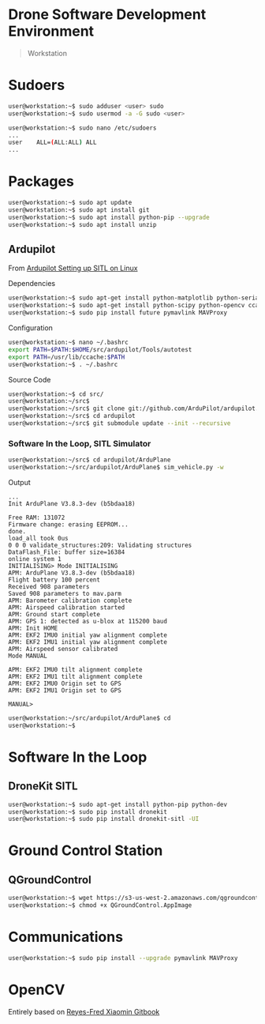 # Drone Software Development Environment

> Workstation

# Sudoers

```sh
user@workstation:~$ sudo adduser <user> sudo
user@workstation:~$ sudo usermod -a -G sudo <user>
```

```sh
user@workstation:~$ sudo nano /etc/sudoers
...
user    ALL=(ALL:ALL) ALL
...
```

# Packages

```sh
user@workstation:~$ sudo apt update
user@workstation:~$ sudo apt install git
user@workstation:~$ sudo apt install python-pip --upgrade
user@workstation:~$ sudo apt install unzip
```



## Ardupilot

From [Ardupilot Setting up SITL on Linux](http://ardupilot.org/dev/docs/setting-up-sitl-on-linux.html)

Dependencies

```sh
user@workstation:~$ sudo apt-get install python-matplotlib python-serial python-wxgtk3.0 python-wxtools python-lxml
user@workstation:~$ sudo apt-get install python-scipy python-opencv ccache gawk git python-pip python-pexpect
user@workstation:~$ sudo pip install future pymavlink MAVProxy
```

Configuration

```sh
user@workstation:~$ nano ~/.bashrc
export PATH=$PATH:$HOME/src/ardupilot/Tools/autotest
export PATH=/usr/lib/ccache:$PATH
user@workstation:~$ . ~/.bashrc
```

Source Code

```sh
user@workstation:~$ cd src/
user@workstation:~/src$ 
user@workstation:~/src$ git clone git://github.com/ArduPilot/ardupilot.git
user@workstation:~/src$ cd ardupilot
user@workstation:~/src$ git submodule update --init --recursive
```

### Software In the Loop, SITL Simulator

```sh
user@workstation:~/src$ cd ardupilot/ArduPlane
user@workstation:~/src/ardupilot/ArduPlane$ sim_vehicle.py -w
```

Output

```
...
Init ArduPlane V3.8.3-dev (b5bdaa18)

Free RAM: 131072
Firmware change: erasing EEPROM...
done.
load_all took 0us
0 0 0 validate_structures:209: Validating structures
DataFlash_File: buffer size=16384
online system 1
INITIALISING> Mode INITIALISING
APM: ArduPlane V3.8.3-dev (b5bdaa18)
Flight battery 100 percent
Received 908 parameters
Saved 908 parameters to mav.parm
APM: Barometer calibration complete
APM: Airspeed calibration started
APM: Ground start complete
APM: GPS 1: detected as u-blox at 115200 baud
APM: Init HOME
APM: EKF2 IMU0 initial yaw alignment complete
APM: EKF2 IMU1 initial yaw alignment complete
APM: Airspeed sensor calibrated
Mode MANUAL

APM: EKF2 IMU0 tilt alignment complete
APM: EKF2 IMU1 tilt alignment complete
APM: EKF2 IMU0 Origin set to GPS
APM: EKF2 IMU1 Origin set to GPS

MANUAL> 
```

```sh
user@workstation:~/src/ardupilot/ArduPlane$ cd
user@workstation:~$ 
```

# Software In the Loop

## DroneKit SITL

```sh
user@workstation:~$ sudo apt-get install python-pip python-dev
user@workstation:~$ sudo pip install dronekit
user@workstation:~$ sudo pip install dronekit-sitl -UI
```

# Ground Control Station

## QGroundControl

```sh
user@workstation:~$ wget https://s3-us-west-2.amazonaws.com/qgroundcontrol/latest/QGroundControl.AppImage
user@workstation:~$ chmod +x QGroundControl.AppImage
```

# Communications

```sh
user@workstation:~$ sudo pip install --upgrade pymavlink MAVProxy
```

# OpenCV

Entirely based on [Reyes-Fred Xiaomin Gitbook](https://reyes-fred.gitbooks.io/xiaomin/content/chapter1/installing-opencv-330-on-ubuntu-1604-lts.html)

